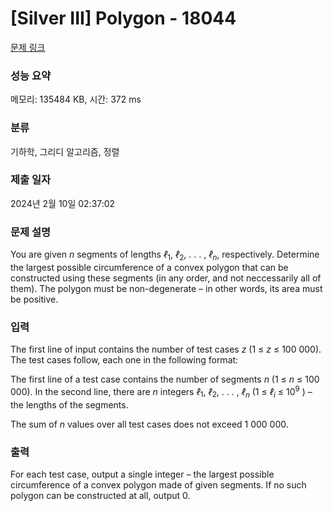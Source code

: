 # [Silver III] Polygon - 18044 

[문제 링크](https://www.acmicpc.net/problem/18044) 

### 성능 요약

메모리: 135484 KB, 시간: 372 ms

### 분류

기하학, 그리디 알고리즘, 정렬

### 제출 일자

2024년 2월 10일 02:37:02

### 문제 설명

<p>You are given <em>n</em> segments of lengths <em>ℓ</em><sub>1</sub>, <em>ℓ</em><sub>2</sub>, . . . , <em>ℓ</em><em><sub>n</sub></em>, respectively. Determine the largest possible circumference of a convex polygon that can be constructed using these segments (in any order, and not neccessarily all of them). The polygon must be non-degenerate – in other words, its area must be positive.</p>

### 입력 

 <p>The first line of input contains the number of test cases <em>z</em> (1 ≤ <em>z</em> ≤ 100 000). The test cases follow, each one in the following format:</p>

<p>The first line of a test case contains the number of segments <em>n</em> (1 ≤ <em>n</em> ≤ 100 000). In the second line, there are <em>n</em> integers <em>ℓ</em><sub>1</sub>, <em>ℓ</em><sub>2</sub>, . . . , <em>ℓ</em><em><sub>n</sub></em> (1 ≤ <em>ℓ<sub>i</sub></em> ≤ 10<sup>9</sup> ) – the lengths of the segments.</p>

<p>The sum of <em>n</em> values over all test cases does not exceed 1 000 000.</p>

### 출력 

 <p>For each test case, output a single integer – the largest possible circumference of a convex polygon made of given segments. If no such polygon can be constructed at all, output 0.</p>

